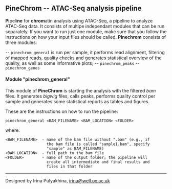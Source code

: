 PineChrom -- ATAC-Seq analysis pipeline
--------------------------------------

**Pi**peli**ne** for **chrom**atin analysis using ATAC-Seq, a pipeline to
analyze ATAC-Seq data. It consists of multipe independant modules that can be
run separately. If you want to run just one module, make sure that you follow
the instructions on how your input files should be called. **Pinechrom**
consists of three modules:

-- `pinechrom_general` is run per sample, it performs read alignment, filtering
    of mapped reads, quality checks and generates statistical overview of the
    quality, as well as some informative plots;
-- `pinechrom_peaks`
-- `pinechrom_genes`


#### Module "pinechrom_general"

This module of **PineChrom** is starting the analysis with
the filtered *bam* files. It generates *bigwig* files, calls
peaks, performs quality control per sample and generates some
statistical reports as tables and figures.

These are the instructions on how to run the pipeline:

```
pinechrom_general <BAM_FILENAME> <BAM_LOCATION> <FOLDER>
```

where:
```
<BAM_FILENAME>  - name of the bam file without ".bam" (e.g., if
                  the bam file is called "sample1.bam", specify
                  "sample" as BAM_FILENAME)
<BAM_LOCATION>  - full path to the bam file
<FOLDER>        - name of the output folder; the pipeline will
                  create all intermediate and final results and
                  files in that folder
```


----------------------------------
Designed by Irina Pulyakhina, irina@well.ox.ac.uk

